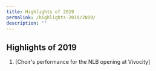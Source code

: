 ```yaml
---
title: Highlights of 2019
permalink: /highlights-2019/2019/
description: ""
---
```

## Highlights of 2019

1. [Choir's performance for the NLB opening at Vivocity]